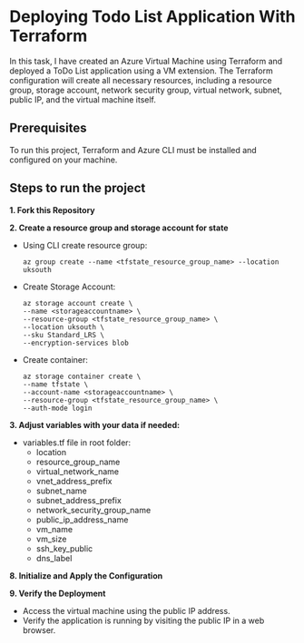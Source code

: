# Deploying Todo List Application With Terraform

In this task, I have created an Azure Virtual Machine using Terraform and deployed a ToDo List application using a VM extension. The Terraform configuration will create all necessary resources, including a resource group, storage account, network security group, virtual network, subnet, public IP, and the virtual machine itself.

## Prerequisites

To run this project, Terraform and Azure CLI must be installed and configured on your machine.

## Steps to run the project

**1. Fork this Repository**

**2. Create a resource group and storage account for state**
- Using CLI create resource group:
    ```
    az group create --name <tfstate_resource_group_name> --location uksouth
    ```
- Create Storage Account:
    ```
    az storage account create \
  --name <storageaccountname> \
  --resource-group <tfstate_resource_group_name> \
  --location uksouth \
  --sku Standard_LRS \
  --encryption-services blob
  ```
- Create container:
    ```
    az storage container create \
  --name tfstate \
  --account-name <storageaccountname> \
  --resource-group <tfstate_resource_group_name> \
  --auth-mode login
  ```

**3. Adjust variables with your data if needed:**
- variables.tf file in root folder:
    * location
    * resource_group_name
    * virtual_network_name
    * vnet_address_prefix
    * subnet_name
    * subnet_address_prefix
    * network_security_group_name
    * public_ip_address_name
    * vm_name
    * vm_size
    * ssh_key_public
    * dns_label

**8. Initialize and Apply the Configuration**

**9. Verify the Deployment**

- Access the virtual machine using the public IP address.
- Verify the application is running by visiting the public IP in a web browser.
